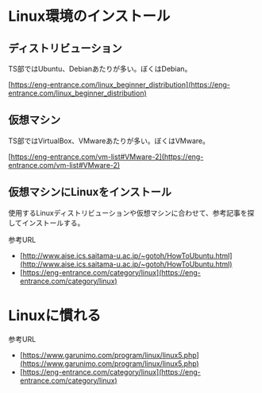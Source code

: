 # Linux環境のインストール

## ディストリビューション

TS部ではUbuntu、Debianあたりが多い。ぼくはDebian。

[https://eng-entrance.com/linux_beginner_distribution](https://eng-entrance.com/linux_beginner_distribution)

## 仮想マシン

TS部ではVirtualBox、VMwareあたりが多い。ぼくはVMware。

[https://eng-entrance.com/vm-list#VMware-2](https://eng-entrance.com/vm-list#VMware-2)

## 仮想マシンにLinuxをインストール

使用するLinuxディストリビューションや仮想マシンに合わせて、参考記事を探してインストールする。

参考URL

* [http://www.aise.ics.saitama-u.ac.jp/~gotoh/HowToUbuntu.html](http://www.aise.ics.saitama-u.ac.jp/~gotoh/HowToUbuntu.html)
* [https://eng-entrance.com/category/linux](https://eng-entrance.com/category/linux)

# Linuxに慣れる

参考URL

* [https://www.garunimo.com/program/linux/linux5.php](https://www.garunimo.com/program/linux/linux5.php)
* [https://eng-entrance.com/category/linux](https://eng-entrance.com/category/linux)
